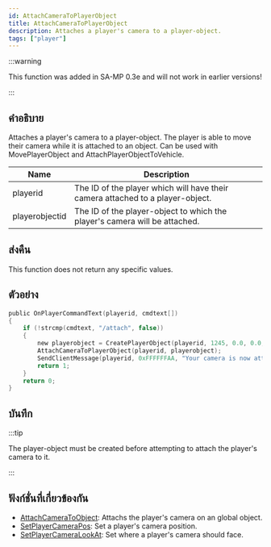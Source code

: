 ```yaml
---
id: AttachCameraToPlayerObject
title: AttachCameraToPlayerObject
description: Attaches a player's camera to a player-object.
tags: ["player"]
---
```


:::warning

This function was added in SA-MP 0.3e and will not work in earlier versions!

:::

## คำอธิบาย

Attaches a player's camera to a player-object. The player is able to move their camera while it is attached to an object. Can be used with MovePlayerObject and AttachPlayerObjectToVehicle.

| Name           | Description                                                                    |
| -------------- | ------------------------------------------------------------------------------ |
| playerid       | The ID of the player which will have their camera attached to a player-object. |
| playerobjectid | The ID of the player-object to which the player's camera will be attached.     |

## ส่งคืน

This function does not return any specific values.

## ตัวอย่าง

```c
public OnPlayerCommandText(playerid, cmdtext[])
{
    if (!strcmp(cmdtext, "/attach", false))
    {
        new playerobject = CreatePlayerObject(playerid, 1245, 0.0, 0.0, 3.0, 0.0, 0.0, 0.0);
        AttachCameraToPlayerObject(playerid, playerobject);
        SendClientMessage(playerid, 0xFFFFFFAA, "Your camera is now attached to an object.");
        return 1;
    }
    return 0;
}
```

## บันทึก

:::tip

The player-object must be created before attempting to attach the player's camera to it.

:::

## ฟังก์ชั่นที่เกี่ยวข้องกัน

- [AttachCameraToObject](../../scripting/functions/AttachCameraToObject.md): Attachs the player's camera on an global object.
- [SetPlayerCameraPos](../../scripting/functions/SetPlayerCameraPos.md): Set a player's camera position.
- [SetPlayerCameraLookAt](../../scripting/functions/SetPlayerCameraLookAt.md): Set where a player's camera should face.
